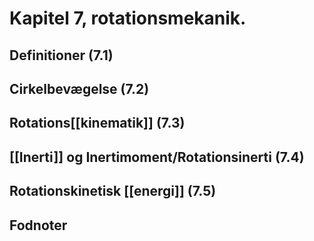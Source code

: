 # Kapitel 7, rotationsmekanik.

## Definitioner (7.1)

## Cirkelbevægelse (7.2)

## Rotations[[kinematik]] (7.3)

## [[Inerti]] og Inertimoment/Rotationsinerti (7.4)

## Rotationskinetisk [[energi]] (7.5)


## Fodnoter
